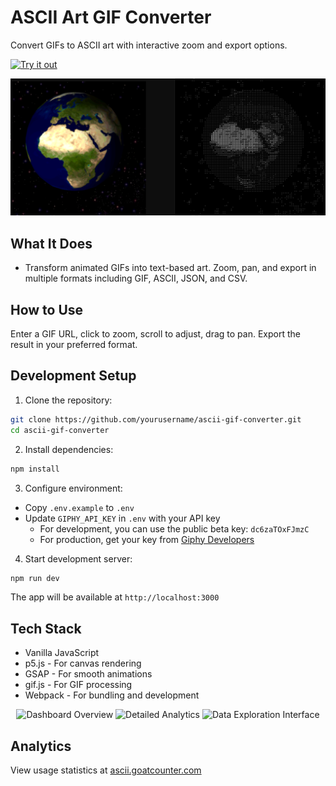 # ASCII Art GIF Converter

Convert GIFs to ASCII art with interactive zoom and export options.

[![Try it out](https://img.shields.io/badge/Try%20it-Online-4299e1?style=for-the-badge&logo=github)](https://asciigif.com/)

![ASCII Art GIF Converter Preview](preview.png)

## What It Does
- Transform animated GIFs into text-based art. Zoom, pan, and export in multiple formats including GIF, ASCII, JSON, and CSV.

## How to Use
Enter a GIF URL, click to zoom, scroll to adjust, drag to pan. Export the result in your preferred format.

## Development Setup

1. Clone the repository:
```bash
git clone https://github.com/yourusername/ascii-gif-converter.git
cd ascii-gif-converter
```

2. Install dependencies:
```bash
npm install
```

3. Configure environment:
- Copy `.env.example` to `.env`
- Update `GIPHY_API_KEY` in `.env` with your API key
  - For development, you can use the public beta key: `dc6zaTOxFJmzC`
  - For production, get your key from [Giphy Developers](https://developers.giphy.com/)

4. Start development server:
```bash
npm run dev
```

The app will be available at `http://localhost:3000`

## Tech Stack
- Vanilla JavaScript
- p5.js - For canvas rendering
- GSAP - For smooth animations
- gif.js - For GIF processing
- Webpack - For bundling and development

<div align="center">
  <img src="https://github.com/user-attachments/assets/1ea1dceb-7057-45a9-872e-6d290fcd8d87" width="800" alt="Dashboard Overview">
  <img src="https://github.com/user-attachments/assets/b55e967f-88ce-4837-80bf-02a48471cacb" width="800" alt="Detailed Analytics">
  <img src="https://github.com/user-attachments/assets/05c078a5-366b-45e7-aa04-2c3392150045" width="800" alt="Data Exploration Interface">
</div>

## Analytics
View usage statistics at [ascii.goatcounter.com](https://ascii.goatcounter.com/)
